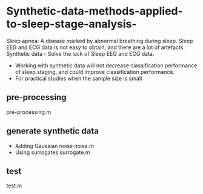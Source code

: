 # Synthetic-data-methods-applied-to-sleep-stage-analysis-
Sleep apnea: A disease marked by abnormal breathing during sleep. 
Sleep EEG and ECG data is not easy to obtain, and there are a lot of artefacts. 
Synthetic data - Solve the lack of Sleep EEG and ECG data. 
- Working with synthetic data will not decrease classification performance of sleep staging, and  could improve classification performance. 
- For practical studies when the sample size is small 

## pre-processing
pre-processing.m

## generate synthetic data
- Adding Gaussian noise noise.m
- Using surrogates surrogate.m

## test
test.m



